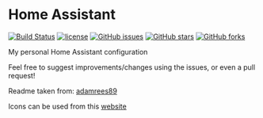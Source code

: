# Home Assistant

[![Build Status](https://travis-ci.org/RyanAHolland/home-assistant.svg?branch=master)](https://travis-ci.org/RyanAHolland/home-assistant)
[![license](https://img.shields.io/github/license/mashape/apistatus.svg)](http://choosealicense.com/licenses/mit/)
[![GitHub issues](https://img.shields.io/github/issues/RyanAHolland/home-assistant.svg)](https://github.com/RyanAHolland/home-assistant/issues)
[![GitHub stars](https://img.shields.io/github/stars/RyanAHolland/home-assistant.svg)](https://github.com/RyanAHolland/home-assistant/stargazers)
[![GitHub forks](https://img.shields.io/github/forks/RyanAHolland/home-assistant.svg)](https://github.com/RyanAHolland/home-assistant/network)

My personal Home Assistant configuration

Feel free to suggest improvements/changes using the issues, or even a pull request!

Readme taken from: [adamrees89](https://github.com/adamrees89/home-assistant/blob/master/README.md)

Icons can be used from this [website](https://materialdesignicons.com/)
